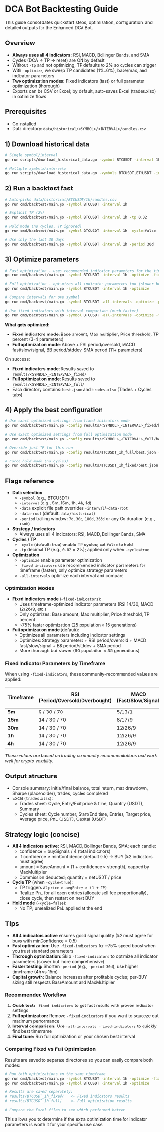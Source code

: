 # DCA Bot Backtesting Guide

This guide consolidates quickstart steps, optimization, configuration, and detailed outputs for the Enhanced DCA Bot.

## Overview

- **Always uses all 4 indicators:** RSI, MACD, Bollinger Bands, and SMA
- Cycles (DCA -> TP -> reset) are ON by default
- Without `-tp` and not optimizing, TP defaults to 2% so cycles can trigger
- With `-optimize`, we sweep TP candidates (1%..6%), base/max, and indicator parameters
- **Two optimization modes:** Fixed indicators (fast) or full parameter optimization (thorough)
- Exports can be CSV or Excel; by default, auto-saves Excel (trades.xlsx) in optimize flows

## Prerequisites

- Go installed
- Data directory: `data/historical/<SYMBOL>/<INTERVAL>/candles.csv`

## 1) Download historical data

```bash
# Single symbol/interval
go run scripts/download_historical_data.go -symbol BTCUSDT -interval 1h

# Multiple symbols/intervals
go run scripts/download_historical_data.go -symbols BTCUSDT,ETHUSDT -intervals 1h,4h
```

## 2) Run a backtest fast

```bash
# Auto-picks data/historical/BTCUSDT/1h/candles.csv
go run cmd/backtest/main.go -symbol BTCUSDT -interval 1h

# Explicit TP (2%)
go run cmd/backtest/main.go -symbol BTCUSDT -interval 1h -tp 0.02

# Hold mode (no cycles, TP ignored)
go run cmd/backtest/main.go -symbol BTCUSDT -interval 1h -cycle=false

# Use only the last 30 days
go run cmd/backtest/main.go -symbol BTCUSDT -interval 1h -period 30d
```

## 3) Optimize parameters

```bash
# Fast optimization - uses recommended indicator parameters for the timeframe
go run cmd/backtest/main.go -symbol BTCUSDT -interval 1h -optimize -fixed-indicators

# Full optimization - optimizes all indicator parameters too (slower but thorough)
go run cmd/backtest/main.go -symbol BTCUSDT -interval 1h -optimize

# Compare intervals for one symbol
go run cmd/backtest/main.go -symbol BTCUSDT -all-intervals -optimize -period 30d

# Use fixed indicators with interval comparison (much faster)
go run cmd/backtest/main.go -symbol BTCUSDT -all-intervals -optimize -fixed-indicators -period 30d
```

**What gets optimized:**

- **Fixed indicators mode**: Base amount, Max multiplier, Price threshold, TP percent (3-4 parameters)
- **Full optimization mode**: Above + RSI period/oversold, MACD fast/slow/signal, BB period/stddev, SMA period (11+ parameters)

On success:

- **Fixed indicators mode**: Results saved to `results/<SYMBOL>_<INTERVAL>_fixed/`
- **Full optimization mode**: Results saved to `results/<SYMBOL>_<INTERVAL>_full/`
- Each directory contains: `best.json` and `trades.xlsx` (Trades + Cycles tabs)

## 4) Apply the best configuration

```bash
# Use exact optimized settings from fixed indicators mode
go run cmd/backtest/main.go -config results/<SYMBOL>_<INTERVAL>_fixed/best.json

# Use exact optimized settings from full optimization mode
go run cmd/backtest/main.go -config results/<SYMBOL>_<INTERVAL>_full/best.json

# Override just TP for this run
go run cmd/backtest/main.go -config results/BTCUSDT_1h_full/best.json -tp 0.025

# Force hold mode (no cycles)
go run cmd/backtest/main.go -config results/BTCUSDT_1h_fixed/best.json -cycle=false
```

## Flags reference

- **Data selection**
  - `-symbol` (e.g., BTCUSDT)
  - `-interval` (e.g., 5m, 15m, 1h, 4h, 1d)
  - `-data` explicit file path overrides `-interval`/`-data-root`
  - `-data-root` (default: `data/historical`)
  - `-period` trailing window: `7d`, `30d`, `180d`, `365d` or any Go duration (e.g., `168h`)
- **Strategy / indicators**
  - Always uses all 4 indicators: RSI, MACD, Bollinger Bands, SMA
- **Cycles / TP**
  - `-cycle` (default: true) enable TP cycles; set `false` to hold
  - `-tp` decimal TP (e.g., `0.02` = 2%); applied only when `-cycle=true`
- **Optimization**
  - `-optimize` enable parameter optimization
  - `-fixed-indicators` use recommended indicator parameters for timeframe (faster), only optimize strategy parameters
  - `-all-intervals` optimize each interval and compare

### Optimization Modes

- **Fixed indicators mode** (`-fixed-indicators`):
  - Uses timeframe-optimized indicator parameters (RSI 14/30, MACD 12/26/9, etc.)
  - Only optimizes: Base amount, Max multiplier, Price threshold, TP percent
  - ~75% faster optimization (25 population × 15 generations)
- **Full optimization mode** (default):
  - Optimizes all parameters including indicator settings
  - Optimizes: Strategy parameters + RSI period/oversold + MACD fast/slow/signal + BB period/stddev + SMA period
  - More thorough but slower (60 population × 35 generations)

### Fixed Indicator Parameters by Timeframe

When using `-fixed-indicators`, these community-recommended values are applied:

| Timeframe | RSI (Period/Oversold/Overbought) | MACD (Fast/Slow/Signal) | BB (Period/Std Dev) | SMA (Period) |
| --------- | -------------------------------- | ----------------------- | ------------------- | ------------ |
| **5m**    | 9 / 30 / 70                      | 5/13/1                  | 10 / 2              | 9            |
| **15m**   | 14 / 30 / 70                     | 8/17/9                  | 20 / 2              | 21           |
| **30m**   | 14 / 30 / 70                     | 12/26/9                 | 20 / 2              | 50           |
| **1h**    | 14 / 30 / 70                     | 12/26/9                 | 20 / 2              | 50           |
| **4h**    | 14 / 30 / 70                     | 12/26/9                 | 20 / 2              | 100          |

_These values are based on trading community recommendations and work well for crypto volatility._

## Output structure

- Console summary: initial/final balance, total return, max drawdown, Sharpe (placeholder), trades, cycles completed
- Excel (`trades.xlsx`):
  - Trades sheet: Cycle, Entry/Exit price & time, Quantity (USDT), Summary
  - Cycles sheet: Cycle number, Start/End time, Entries, Target price, Average price, PnL (USDT), Capital (USDT)

## Strategy logic (concise)

- **All 4 indicators active:** RSI, MACD, Bollinger Bands, SMA; each candle:
  - confidence = buySignals / 4 (total indicators)
  - If confidence ≥ minConfidence (default 0.5) -> BUY (≥2 indicators must agree)
  - amount = BaseAmount × (1 + confidence × strength), capped by MaxMultiplier
  - Commission deducted; quantity = netUSDT / price
- **Cycle TP** (when `-cycle=true`):
  - TP triggers at `price ≥ avgEntry × (1 + TP)`
  - Realize PnL for all open entries (allocate sell fee proportionally), close cycle, then restart on next BUY
- **Hold mode** (`-cycle=false`):
  - No TP; unrealized PnL applied at the end

## Tips

- **All 4 indicators active** ensures good signal quality (≥2 must agree for buys with minConfidence = 0.5)
- **Fast optimization:** Use `-fixed-indicators` for ~75% speed boost when you trust standard parameters
- **Thorough optimization:** Skip `-fixed-indicators` to optimize all indicator parameters (slower but more comprehensive)
- **Faster testing:** Shorten `-period` (e.g., `-period 30d`), use higher timeframe (4h vs 15m)
- **Capital growth:** Balance increases after profitable cycles; per-BUY sizing still respects BaseAmount and MaxMultiplier

### Recommended Workflow

1. **Quick test:** `-fixed-indicators` to get fast results with proven indicator settings
2. **Full optimization:** Remove `-fixed-indicators` if you want to squeeze out maximum performance
3. **Interval comparison:** Use `-all-intervals -fixed-indicators` to quickly find best timeframe
4. **Final tune:** Run full optimization on your chosen best interval

### Comparing Fixed vs Full Optimization

Results are saved to separate directories so you can easily compare both modes:

```bash
# Run both optimizations on the same timeframe
go run cmd/backtest/main.go -symbol BTCUSDT -interval 1h -optimize -fixed-indicators
go run cmd/backtest/main.go -symbol BTCUSDT -interval 1h -optimize

# Results are saved separately:
# results/BTCUSDT_1h_fixed/   <- Fixed indicators results
# results/BTCUSDT_1h_full/    <- Full optimization results

# Compare the Excel files to see which performed better
```

This allows you to determine if the extra optimization time for indicator parameters is worth it for your specific use case.
